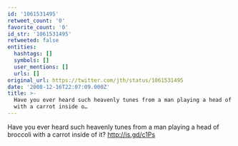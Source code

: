 ```yaml
---
id: '1061531495'
retweet_count: '0'
favorite_count: '0'
id_str: '1061531495'
retweeted: false
entities:
  hashtags: []
  symbols: []
  user_mentions: []
  urls: []
original_url: https://twitter.com/jth/status/1061531495
date: '2008-12-16T22:07:09.000Z'
title: >-
  Have you ever heard such heavenly tunes from a man playing a head of broccoli
  with a carrot inside o…
---
```


Have you ever heard such heavenly tunes from a man playing a head of broccoli with a carrot inside of it? http://is.gd/c1Ps